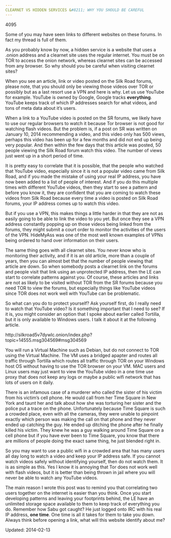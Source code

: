 ```yaml
---
CLEARNET VS HIDDEN SERVICES &#8211; WHY YOU SHOULD BE CAREFUL
---
```

4095


<p>Some of you may have seen links to different websites on these forums. In fact my thread is full of them.</p>
<p>As you probably know by now, a hidden service is a website that uses a .onion address and a clearnet site uses the regular internet. You must be on TOR to access the onion network, whereas clearnet sites can be accessed from any browser. So why should you be careful when visiting clearnet sites?</p>
<p>When you see an article, link or video posted on the Silk Road forums, please note, that you should only be viewing those videos over TOR or possibly but as a last resort use a VPN and here is why. Let us use YouTube for example. YouTube is owned by Google, Google tracks <strong>everything</strong>. YouTube keeps track of which IP addresses search for what videos, and tons of meta data about it&#8217;s users.</p>
<p>When a link to a YouTube video is posted on the SR forums, we likely have to use our regular browsers to watch it because Tor browser is not good for watching flash videos. But the problem is, if a post on SR was written on January 10, 2014 recommending a video, and this video only has 500 views, perhaps this video has been up for a few months and did not end up being very popular. And then within the few days that this article was posted, 50 people viewing the Silk Road forum watch this video. The number of views just went up in a short period of time.</p>
<p>It is pretty easy to correlate that it is possible, that the people who watched that YouTube video, especially since it is not a popular video came from Silk Road, and if you made the mistake of using your real IP address, you have now been added to a list of people of interest. And if you do this multiple times with different YouTube videos, then they start to see a pattern and before you know it, they are confident that you are coming to watch these videos from Silk Road because every time a video is posted on Silk Road forums, your IP address comes up to watch this video.</p>
<p>But if you use a VPN, this makes things a little harder in that they are not as easily going to be able to link the video to you yet. But once they see a VPN address constantly popping up on those videos being linked from the forums, they might submit a court order to monitor the activities of the users of the VPN. HideMyAss was one of the most well known examples of VPNs being ordered to hand over information on their users.</p>
<p>The same thing goes with all clearnet sites. You never know who is monitoring their activity, and if it is an old article, more than a couple of years, then you can almost bet that the number of people viewing that article are down. So when somebody posts a clearnet link on the forums and people visit that link using an unprotected IP address, then the LE can start to correlate patterns against you. Of course, these articles and links are not as likely to be visited without TOR from the SR forums because you need TOR to view the forums, but especially things like YouTube videos since TOR does not work well with YouTube can be problematic.</p>
<p>So what can you do to protect yourself? Ask yourself first, do I really need to watch that YouTube video? Is it something important that I need to see? If it is, you might consider an option that I spoke about earlier called Tortilla, but it is only available to Windows users. I talk it about it at the following article.</p>
<p>http://silkroad5v7dywlc.onion/index.php?topic=14555.msg304569#msg304569</p>
<p>You will run a Virtual Machine such as Debian, but do not connect to TOR using the Virtual Machine. The VM uses a bridged apapter and routes all traffic through Tortilla which routes all traffic through TOR on your Windows host OS without having to use the TOR browser on your VM. MAC users and Linux users may just want to view the YouTube video in a one time use proxy that does not keep any logs or maybe a public wifi network that has lots of users on it daily.</p>
<p>There is an infamous case of a murderer who called the sister of his victim from his victim&#8217;s cell phone. He would call from her Time Square in New York and taunt her and talk about how she was torturing her sister and the police put a trace on the phone. Unfortunately because Time Square is such a crowded place, even with all the cameras, they were unable to pinpoint exactly which person was making the call on that phone and they never ended up catching the guy. He ended up ditching the phone after he finally killed his victim. They knew he was a guy walking around Time Square on a cell phone but if you have ever been to Time Square, you know that there are millions of people doing the exact same thing, he just blended right in.</p>
<p>So you may want to use a public wifi in a crowded area that has many users all day long to watch a video and keep your IP address safe. If you cannot watch videos safely without identifying yourself, then do not watch them. It is as simple as this. Yes I know it is annoying that Tor does not work well with flash videos, but it is better than being thrown in jail where you will never be able to watch any YouTube videos.</p>
<p>The main reason I wrote this post was to remind you that correlating two users together on the internet is easier than you think. Once you start developing patterns and leaving your footprints behind, the LE have an unlimited storage space available to them to keep track of everything you do. Remember how Sabu got caught? He just logged onto IRC with his real IP address, <strong>one time</strong>. One time is all it takes for them to take you down. Always think before opening a link, what will this website identify about me?</p>

Updated: 2014-02-13

